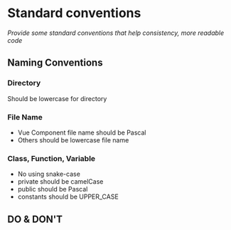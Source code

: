 # Standard conventions

_Provide some standard conventions that help consistency, more readable code_

## Naming Conventions

### Directory
Should be lowercase for directory
### File Name
- Vue Component file name should be Pascal
- Others should be lowercase file name
### Class, Function, Variable
- No using snake-case
- private should be camelCase
- public should be Pascal
- constants should be UPPER_CASE

## DO & DON'T